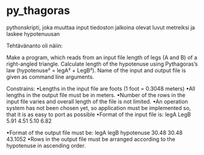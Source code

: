 # py_thagoras
pythonskripti, joka muuttaa input tiedoston jalkoina olevat luvut metreiksi ja laskee hypotenuusan

Tehtävänanto oli näiin:

Make a program, which reads from an input file length of legs (A and B) of a right-angled triangle. 
Calculate length of the hypotenuse using Pythagoras’s law (hypotenuse² = legA² + LegB²). Name 
of the input and output file is given as command line arguments.

Constrains:
•Lengths in the input file are foots (1 foot = 0.3048 meters)
•All lengths in the output file must be in meters.
•Number of the rows in the input file varies and overall length of the file is not limited.
•An operation system has not been chosen yet, so application must be implemented so, that it is as easy to port as possible
•Format of the input file is:
legA LegB
5.91 4.51
5.10 6.82

•Format of the output file must be:
legA legB hypotenuse
30.48 30.48 43.1052
•Rows in the output file must be arranged according to the hypotenuse in ascending order.
